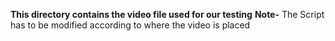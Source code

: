 **This directory contains the video file used for our testing**
**Note-**
The Script has to be modified according to where the video is placed 
